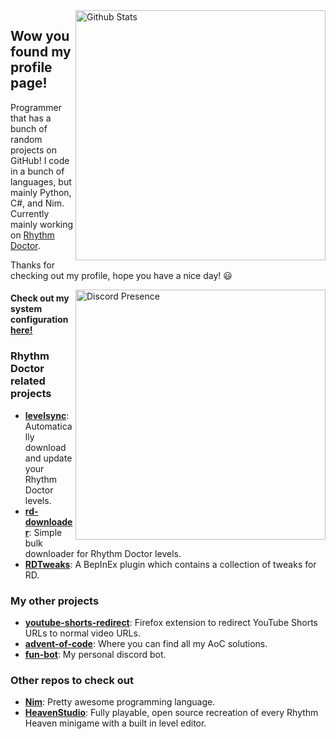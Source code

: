 <a href="https://github.com/anuraghazra/github-readme-stats">
  <img align="right" width="400" alt="Github Stats" src="https://github-readme-stats.vercel.app/api?username=huantianad&show_icons=true&theme=dark&include_all_commits=true&count_private=true&hide_border=true">
</a>


## Wow you found my profile page!

Programmer that has a bunch of random projects on GitHub! I code in a bunch of languages, but mainly Python, C#, and Nim. Currently mainly working on [Rhythm Doctor](https://rhythmdr.com/).


Thanks for checking out my profile, hope you have a nice day! 😃


<a href="https://discord.com/users/300050030923087872">
  <img align="right" width="400" alt="Discord Presence" src="https://lanyard.cnrad.dev/api/300050030923087872">
</a>

#### Check out my system configuration [here!](https://github.com/huantianad/nixos-config)

### Rhythm Doctor related projects
- **[levelsync](https://github.com/huantianad/levelsync)**: Automatically download and update your Rhythm Doctor levels.
- **[rd-downloader](https://github.com/huantianad/rd-downloader)**: Simple bulk downloader for Rhythm Doctor levels. 
- **[RDTweaks](https://github.com/huantianad/RDTweaks)**: A BepInEx plugin which contains a collection of tweaks for RD. 

### My other projects
- **[youtube-shorts-redirect](https://github.com/huantianad/youtube-shorts-redirect)**: Firefox extension to redirect YouTube Shorts URLs to normal video URLs. 
- **[advent-of-code](https://github.com/huantianad/advent-of-code)**: Where you can find all my AoC solutions.
- **[fun-bot](https://github.com/huantianad/fun-bot)**: My personal discord bot.

### Other repos to check out
- **[Nim](https://github.com/nim-lang/Nim)**: Pretty awesome programming language.
- **[HeavenStudio](https://github.com/megaminerjenny/HeavenStudio)**: Fully playable, open source recreation of every Rhythm Heaven minigame with a built in level editor. 
